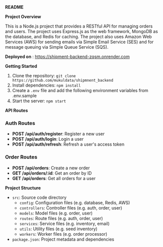 

**README**

**Project Overview**

This is a Node.js project that provides a RESTful API for managing orders and users. The project uses Express.js as the web framework, MongoDB as the database, and Redis for caching. The project also uses Amazon Web Services (AWS) for sending emails via Simple Email Service (SES) and for message queuing via Simple Queue Service (SQS).

**Deployed on** : https://shipment-backend-zqsm.onrender.com

**Getting Started**


1. Clone the repository: `git clone https://github.com/mukuldata/shipmnent_backend`
2. Install dependencies: `npm install`
3. Create a `.env` file and add the following environment variables from .env.sample
4. Start the server: `npm start`

**API Routes**

### Auth Routes

* **POST /api/auth/register**: Register a new user
* **POST /api/auth/login**: Login a user
* **POST /api/auth/refresh**: Refresh a user's access token

### Order Routes

* **POST /api/orders**: Create a new order
* **GET /api/orders/:id**: Get an order by ID
* **GET /api/orders**: Get all orders for a user


**Project Structure**

* `src`: Source code directory
	+ `config`: Configuration files (e.g. database, Redis, AWS)
	+ `controllers`: Controller files (e.g. auth, order, user)
	+ `models`: Model files (e.g. order, user)
	+ `routes`: Route files (e.g. auth, order, user)
	+ `services`: Service files (e.g. inventory, email)
	+ `utils`: Utility files (e.g. seed inventory)
	+ `workers`: Worker files (e.g. order processor)
* `package.json`: Project metadata and dependencies
